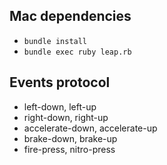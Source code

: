 Mac dependencies
----------------

* `bundle install`
* `bundle exec ruby leap.rb`


Events protocol
---------------

* left-down, left-up
* right-down, right-up
* accelerate-down, accelerate-up
* brake-down, brake-up
* fire-press, nitro-press
